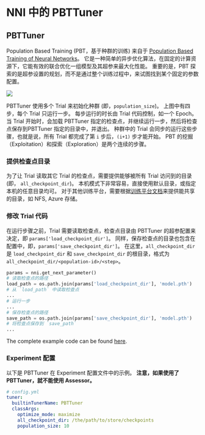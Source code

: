 NNI 中的 PBTTuner
===

## PBTTuner

Population Based Training (PBT，基于种群的训练) 来自于 [Population Based Training of Neural Networks](https://arxiv.org/abs/1711.09846v1)。 它是一种简单的异步优化算法，在固定的计算资源下，它能有效的联合优化一组模型及其超参来最大化性能。 重要的是，PBT 探索的是超参设置的规划，而不是通过整个训练过程中，来试图找到某个固定的参数配置。

![](../../img/pbt.jpg)

PBTTuner 使用多个 Trial 来初始化种群 (即，`population_size`)。 上图中有四步，每个 Trial 只运行一步。 每步运行的时长由 Trial 代码控制，如一个 Epoch。 当 Trial 开始时，会加载 PBTTuner 指定的检查点，并继续运行一步，然后将检查点保存到PBTTuner 指定的目录中，并退出。 种群中的 Trial 会同步的运行这些步骤，也就是说，所有 Trial 都完成了第 `i` 步后，`(i+1)` 步才能开始。 PBT 的挖掘（Exploitation）和探索（Exploration）是两个连续的步骤。

### 提供检查点目录

为了让 Trial 读取其它 Trial 的检查点，需要提供能够被所有 Trial 访问到的目录 (即， `all_checkpoint_dir`)。 本机模式下非常容易，直接使用默认目录，或指定本机的任意目录均可。 对于其他训练平台，需要根据[训练平台文档](../TrainingService/Overview.md)来提供能共享的目录，如 NFS, Azure 存储。

### 修改 Trial 代码

在运行步骤之前，Trial 需要读取检查点，检查点目录由 PBTTuner 的超参配置来决定，即 `params['load_checkpoint_dir']`。 同样，保存检查点的目录也包含在配置中，即，`params['save_checkpoint_dir']`。 在这里，`all_checkpoint_dir` 是 `load_checkpoint_dir` 和 `save_checkpoint_dir` 的根目录，格式为 `all_checkpoint_dir/<population-id>/<step>`。

```python
params = nni.get_next_parameter()
# 读取检查点的路径
load_path = os.path.join(params['load_checkpoint_dir'], 'model.pth')
# 从 `load_path` 中读取检查点
...
# 运行一步
...
# 保存检查点的路径
save_path = os.path.join(params['save_checkpoint_dir'], 'model.pth')
# 将检查点保存到 `save_path`
...
```

The complete example code can be found [here](https://github.com/microsoft/nni/tree/v1.9/examples/trials/mnist-pbt-tuner-pytorch).

### Experiment 配置

以下是 PBTTuner 在 Experiment 配置文件中的示例。 **注意，如果使用了 PBTTuner，就不能使用 Assessor。**

```yaml
# config.yml
tuner:
  builtinTunerName: PBTTuner
  classArgs:
    optimize_mode: maximize
    all_checkpoint_dir: /the/path/to/store/checkpoints
    population_size: 10
```
